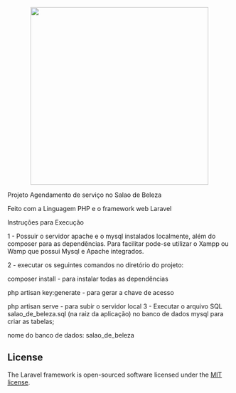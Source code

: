 <p align="center"><img src="https://res.cloudinary.com/dtfbvvkyp/image/upload/v1566331377/laravel-logolockup-cmyk-red.svg" width="400"></p>

Projeto Agendamento de serviço no Salao de Beleza

Feito com a Linguagem PHP e o framework web Laravel

Instruções para Execução

1 - Possuir o servidor apache  e o mysql instalados localmente, além do composer para as dependências. Para facilitar pode-se utilizar o Xampp ou Wamp que possui Mysql e Apache integrados.

2 - executar os seguintes comandos no diretório do projeto:

composer install - para instalar todas as dependências 

php artisan key:generate - para gerar a chave de acesso 

php artisan serve - para subir o servidor local 
3 - Executar o arquivo SQL salao_de_beleza.sql (na raiz da aplicação) no banco de dados mysql para criar as tabelas;

nome do banco de dados: salao_de_beleza
## License

The Laravel framework is open-sourced software licensed under the [MIT license](https://opensource.org/licenses/MIT).
